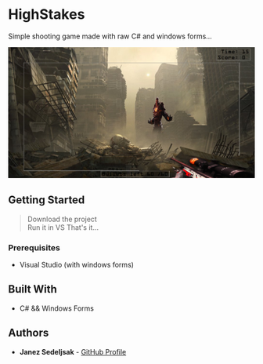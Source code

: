 # HighStakes

Simple shooting game made with raw C# and windows forms... 

![alt text](https://github.com/JanezSedeljsak/high-stakes/blob/master/site.png)

## Getting Started

> Download the project<br/>
> Run it in VS 
> That's it... 

### Prerequisites

* Visual Studio (with windows forms)

## Built With

* C# && Windows Forms

## Authors

* **Janez Sedeljsak** - [GitHub Profile](https://github.com/JanezSedeljsak)
